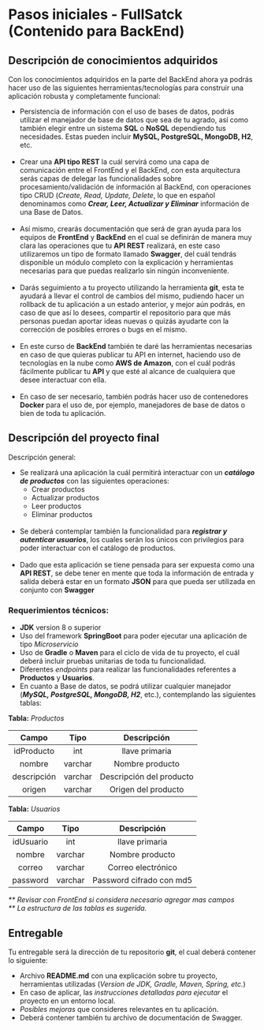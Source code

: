# Pasos iniciales - FullSatck (Contenido para BackEnd)

## Descripción de conocimientos adquiridos

Con los conocimientos adquiridos en la parte del BackEnd ahora ya podrás hacer uso de las siguientes herramientas/tecnologías para construir una aplicación robusta y completamente funcional:

- Persistencia de información con el uso de bases de datos, podrás utilizar el manejador de base de datos que sea de tu agrado, así como también elegir entre un sistema **SQL** o **NoSQL** dependiendo tus necesidades. Estas pueden incluir **MySQL, PostgreSQL, MongoDB, H2**, etc.
<br />&nbsp;
- Crear una **API tipo REST** la cuál servirá como una capa de comunicación entre el FrontEnd y el BackEnd, con esta arquitectura serás capas de delegar las funcionalidades sobre procesamiento/validación de información al BackEnd, con operaciones tipo CRUD (_Create, Read, Update, Delete_, lo que en español denominamos como **_Crear, Leer, Actualizar y Eliminar_** información de una Base de Datos.
<br />&nbsp;
- Así mismo, crearás documentación que será de gran ayuda para los equipos de **FrontEnd** y **BackEnd** en el cual se definirán de manera muy clara las operaciones que tu **API REST** realizará, en este caso utilizaremos un tipo de formato llamado **Swagger**, del cuál tendrás disponible un módulo completo con la explicación y herramientas necesarias para que puedas realizarlo sin ningún inconveniente.
<br />&nbsp;
- Darás seguimiento a tu proyecto utilizando la herramienta **git**, esta te ayudará a llevar el control de cambios del mismo, pudiendo hacer un rollback de tu aplicación a un estado anterior, y mejor aún podrás, en caso de que así lo desees, compartir el repositorio para que más personas puedan aportar ideas nuevas o quizás ayudarte con la corrección de posibles errores o bugs en el mismo.
<br />&nbsp;
- En este curso de **BackEnd** también te daré las herramientas necesarias en caso de que quieras publicar tu API en internet, haciendo uso de tecnologías en la nube como **AWS de Amazon**, con el cuál podrás fácilmente publicar tu **API** y que esté al alcance de cualquiera que desee interactuar con ella.
<br />&nbsp;
- En caso de ser necesario, también podrás hacer uso de contenedores **Docker** para el uso de, por ejemplo, manejadores de base de datos o bien de toda tu aplicación.

## Descripción del proyecto final

Descripción general:

- Se realizará una aplicación la cuál permitirá interactuar con un **_catálogo de productos_** con las siguientes operaciones:
    + Crear productos
    + Actualizar productos
    + Leer productos
    + Eliminar productos
<br />&nbsp;
- Se deberá contemplar también la funcionalidad para **_registrar y autenticar usuarios_**, los cuales serán los únicos con privilegios para poder interactuar con el catálogo de productos.
<br />&nbsp;
- Dado que esta aplicación se tiene pensada para ser expuesta como una **API REST**, se debe tener en mente que toda la información de entrada y salida deberá estar en un formato **JSON** para que pueda ser utilizada en conjunto con **Swagger**

### Requerimientos técnicos:

- **JDK** version 8 o superior
- Uso del framework **SpringBoot** para poder ejecutar una aplicación de tipo _Microservicio_
- Uso de **Gradle** o **Maven** para el ciclo de vida de tu proyecto, el cuál deberá incluir pruebas unitarias de toda tu funcionalidad.
- Diferentes _endpoints_ para realizar las funcionalidades referentes a **Productos** y **Usuarios**.
- En cuanto a Base de datos, se podrá utilizar cualquier manejador (**_MySQL, PostgreSQL, MongoDB, H2_**, etc.), contemplando las siguientes tablas:

__Tabla:__ _Productos_


|    Campo    |  Tipo   |       Descripción        |
|:-----------:|:-------:|:------------------------:|
| idProducto  |   int   |      llave primaria      |
|   nombre    | varchar |     Nombre producto      |
| descripción | varchar | Descripción del producto |
|   origen    | varchar |   Origen del producto    |

__Tabla:__ _Usuarios_

|   Campo   |  Tipo   |       Descripción        |
|:---------:|:-------:|:------------------------:|
| idUsuario |   int   |      llave primaria      |
|  nombre   | varchar |     Nombre producto      |
|  correo   | varchar |    Correo electrónico    |
| password  | varchar | Password cifrado con md5 |

_** Revisar con FrontEnd si considera necesario agregar mas campos_
<br />
_** La estructura de las tablas es sugerida._

## Entregable

Tu entregable será la dirección de tu repositorio **git**, el cual deberá contener lo siguiente:

- Archivo **README.md** con una explicación sobre tu proyecto, herramientas utilizadas (_Version de JDK, Gradle, Maven, Spring, etc._)
- En caso de aplicar, las _instrucciones detalladas para ejecutar_ el proyecto en un entorno local.
- _Posibles mejoras_ que consideres relevantes en tu aplicación.
- Deberá contener también tu archivo de documentación de Swagger.